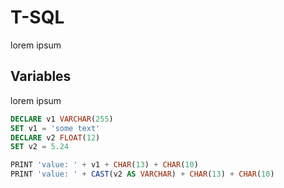 # T-SQL
lorem ipsum
## Variables
lorem ipsum
```sql
DECLARE v1 VARCHAR(255)
SET v1 = 'some text'
DECLARE v2 FLOAT(12)
SET v2 = 5.24

PRINT 'value: ' + v1 + CHAR(13) + CHAR(10)
PRINT 'value: ' + CAST(v2 AS VARCHAR) + CHAR(13) + CHAR(10)
```

